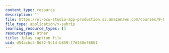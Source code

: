 ```yaml
---
content_type: resource
description: ''
file: https://ol-ocw-studio-app-production.s3.amazonaws.com/courses/9-00sc-introduction-to-psychology-fall-2011/d54acbc38d325c14b859f7d150ef6861_Qw4SkvZ03cc.vtt
file_type: application/x-subrip
learning_resource_types: []
resourcetype: Other
title: 3play caption file
uid: d54acbc3-8d32-5c14-b859-f7d150ef6861
---
```

